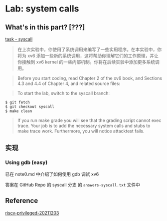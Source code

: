 # Lab: system calls

## What's in this part? [???]

[task - syscall](https://pdos.csail.mit.edu/6.S081/2024/labs/syscall.html)

> 在上次实验中，你使用了系统调用来编写了一些实用程序。在本实验中，你将为 xv6 添加一些新的系统调用，这将帮助你理解它们的工作原理，并让你接触到 xv6 kernel 的一些内部机制。你将在后续实验中添加更多系统调用。

> Before you start coding, read Chapter 2 of the xv6 book, and Sections 4.3 and 4.4 of Chapter 4, and related source files:

> To start the lab, switch to the syscall branch:

```shell
$ git fetch
$ git checkout syscall
$ make clean
```

> If you run make grade you will see that the grading script cannot exec trace. Your job is to add the necessary system calls and stubs to make trace work. Furthermore, you will notice attacktest fails.

## 实现

### Using gdb (easy)

已在 note0.md 中介绍了如何使用 gdb 调试 xv6

答案在 GitHub Repo 的 syscall 分支 的 `answers-syscall.txt` 文件中

## Reference

[riscv-privileged-20211203](https://github.com/riscv/riscv-isa-manual/releases/download/Priv-v1.12/riscv-privileged-20211203.pdf)

